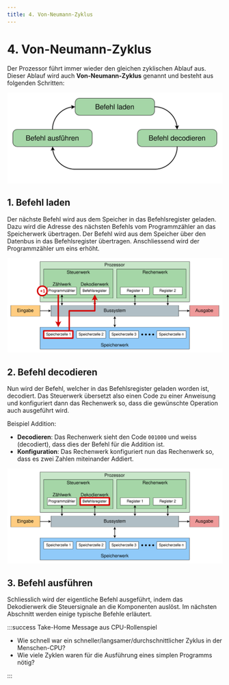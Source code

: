 ```yaml
---
title: 4. Von-Neumann-Zyklus
---
```



# 4. Von-Neumann-Zyklus

Der Prozessor führt immer wieder den gleichen zyklischen Ablauf aus. Dieser Ablauf wird auch **Von-Neumann-Zyklus** genannt und besteht aus folgenden Schritten:

![](images/04-cycle.svg)

## 1. Befehl laden

Der nächste Befehl wird aus dem Speicher in das Befehlsregister geladen. Dazu wird die Adresse des nächsten Befehls vom Programmzähler an das Speicherwerk übertragen. Der Befehl wird aus dem Speicher über den Datenbus in das Befehlsregister übertragen. Anschliessend wird der Programmzähler um eins erhöht.

![](images/04-fetch.svg)

## 2. Befehl decodieren

Nun wird der Befehl, welcher in das Befehlsregister geladen worden ist, decodiert. Das Steuerwerk übersetzt also einen Code zu einer Anweisung und konfiguriert dann das Rechenwerk so, dass die gewünschte Operation auch ausgeführt wird.

Beispiel Addition:
- **Decodieren**: Das Rechenwerk sieht den Code `001000` und weiss (decodiert), dass dies der Befehl für die Addition ist.
- **Konfiguration**: Das Rechenwerk konfiguriert nun das Rechenwerk so, dass es zwei Zahlen miteinander Addiert.

![](images/04-decode.svg)

## 3. Befehl ausführen

Schliesslich wird der eigentliche Befehl ausgeführt, indem das Dekodierwerk die Steuersignale an die Komponenten auslöst. Im nächsten Abschnitt werden einige typische Befehle erläutert.


:::success Take-Home Message aus CPU-Rollenspiel

- Wie schnell war ein schneller/langsamer/durchschnittlicher Zyklus in der Menschen-CPU?
- Wie viele Zyklen waren für die Ausführung eines simplen Programms nötig?

<Answer type="text" webKey="56120b26-1904-4dd4-ae34-d5457d98b401" />

:::